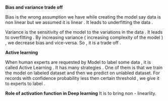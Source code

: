 **Bias and variance trade off**

Bias is the wrong assumption we have while creating the model say data is non linear but we assumed it is linear .
It leads to underfitting the data .

Variance is the sensitivity of the model to the variations in the data . It leads to overfitting .
By increasing variance ( increasing complexity of the model )  , we decrease bias and vice-versa. So , it is a trade off .

**Active learning**

When human experts are requested by Model to label some data , it is called Active Learning . 
It has many strategies . One of them is that we train the model on labeled dataset and then we predict on unlabled dataset.
For records with confidence probability less then certain threshold , we give it to experts to label . 

**Role of activation function in Deep learning**
It is to bring non - linearlity.

